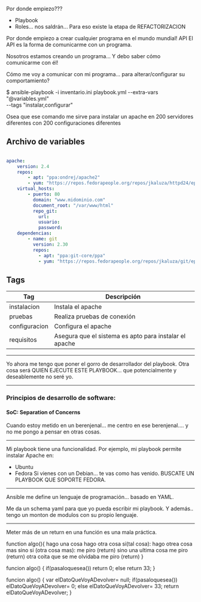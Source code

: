 Por donde empiezo???
- Playbook
- Roles... nos saldrán... Para eso existe la etapa de REFACTORIZACION

Por donde empiezo a crear cualquier programa en el mundo mundial! API
El API es la forma de comunicarme con un programa.

Nosotros estamos creando un programa...
Y debo saber cómo comunicarme con él!

Cómo me voy a comunicar con mi programa... para alterar/configurar su comportamiento?

$ ansible-playbook -i inventario.ini playbook.yml --extra-vars "@variables.yml" \
                                                  --tags "instalar,configurar"

Osea que ese comando me sirve para instalar un apache en 200 servidores diferentes con 200 configuraciones diferentes

## Archivo de variables

```yaml

apache:
    version: 2.4
    repos:
        - apt: "ppa:ondrej/apache2"
        - yum: "https://repos.fedorapeople.org/repos/jkaluza/httpd24/epel-httpd24.repo"
    virtual_hosts:
        - puerto: 80
          domain: "www.midominio.com"
          document_root: "/var/www/html"
          repo_git:
            url:
            usuario:
            password:
    dependencias:
        - name: git
          version: 2.30
          repos:
            - apt: "ppa:git-core/ppa"
            - yum: "https://repos.fedorapeople.org/repos/jkaluza/git/epel-git.repo"
```

## Tags

| Tag              | Descripción                                            |
|------------------|--------------------------------------------------------|
| instalacion      | Instala el apache                                      |
| pruebas          | Realiza pruebas de conexión                            |
| configuracion    | Configura el apache                                    |
| requisitos       | Asegura que el sistema es apto para instalar el apache |


---

Yo ahora me tengo que poner el gorro de desarrollador del playbook.
Otra cosa será QUIEN EJECUTE ESTE PLAYBOOK... que potencialmente y deseablemente no seré yo.

---

### Principios de desarrollo de software:

#### SoC: Separation of Concerns

Cuando estoy metido en un berenjenal... me centro en ese berenjenal.... y no me pongo a pensar en otras cosas.


---

Mi playbook tiene una funcionalidad.
Por ejemplo, mi playbook permite instalar Apache en:
- Ubuntu
- Fedora
Si vienes con un Debian... te vas como has venido. BUSCATE UN PLAYBOOK QUE SOPORTE FEDORA.


---

Ansible me define un lenguaje de programación... basado en YAML.

Me da un schema yaml para que yo pueda escribir mi playbook.
Y además.. tengo un monton de modulos con su propio lenguaje.


---

Meter más de un return en una función es una mala práctica.

function algo(){
  hago una cosa
  hago otra cosa
  si(tal cosa):
    hago otrea cosa mas
  sino si (otra cosa mas):
    me piro (return)
  sino 
    una ultima cosa
    me piro (return)
  otra coita que se me olvidaba
  me piro (return)
}

funcion algo() {
  if(pasaloquesea())
    return 0;
  else
    return 33;
}


funcion algo() {
  var elDatoQueVoyADevolver= null;
  if(pasaloquesea())
    elDatoQueVoyADevolver= 0;
  else
    elDatoQueVoyADevolver= 33;
  return elDatoQueVoyADevolver;
}
